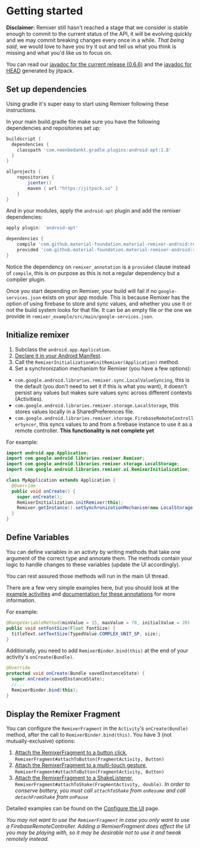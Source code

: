 # Getting started

__Disclaimer:__ Remixer still hasn't reached a stage that we consider is stable enough to commit to the current status of the API, it will be evolving quickly and we may commit breaking changes every once in a while. _That being said_, we would love to have you try it out and tell us what you think is missing and what you'd like us to focus on.

You can read our [javadoc for the current release (0.6.6)](https://jitpack.io/com/github/material-foundation/material-remixer-android/remixer/0.6.6/javadoc/index.html) and the [javadoc for HEAD](https://jitpack.io/com/github/material-foundation/material-remixer-android/remixer/develop-SNAPSHOT/javadoc/index.html) generated by jitpack.

## Set up dependencies

Using gradle it's super easy to start using Remixer following these instructions.

In your main build.gradle file make sure you have the following dependencies and repositories set up:

```gradle
buildscript {
  dependencies {
    classpath 'com.neenbedankt.gradle.plugins:android-apt:1.8'
  }
}

allprojects {
    repositories {
        jcenter()
        maven { url "https://jitpack.io" }
    }
}
```

And in your modules, apply the `android-apt` plugin and add the remixer dependencies:
```gradle
apply plugin: 'android-apt'

dependencies {
    compile 'com.github.material-foundation.material-remixer-android:remixer:0.6.6'
    provided 'com.github.material-foundation.material-remixer-android:remixer_annotation:0.6.6'
}
```

Notice the dependency on `remixer_annotation` is a `provided` clause instead of `compile`, this is on purpose as this is not a regular dependency but a compiler plugin.

Once you start depending on Remixer, your build will fail if no `google-services.json` exists on your app module. This is because Remixer has the option of using firebase to store and sync values, and whether you use it or not the build system looks for that file. It can be an empty file or the one we provide in `remixer_example/src/main/google-services.json`.

## Initialize remixer

1. Subclass the `android.app.Application`.
2. [Declare it in your Android Manifest](https://developer.android.com/guide/topics/manifest/application-element.html#nm).
3. Call the `RemixerInitialization#initRemixer(Application)` method.
4. Set a synchronization mechanism for Remixer (you have a few options):
  - `com.google.android.libraries.remixer.sync.LocalValueSyncing`, this is the default (you don't need to set it if this is what you want), it doesn't persist any values but makes sure values sync across different contexts (Activities).
  - `com.google.android.libraries.remixer.storage.LocalStorage`, this stores values locally in a SharedPreferences file.
  - `com.google.android.libraries.remixer.storage.FirebaseRemoteControllerSyncer`, this syncs values to and from a firebase instance to use it as a remote controller. **This functionality is not complete yet**

For example:

```java
import android.app.Application;
import com.google.android.libraries.remixer.Remixer;
import com.google.android.libraries.remixer.storage.LocalStorage;
import com.google.android.libraries.remixer.ui.RemixerInitialization;

class MyApplication extends Application {
  @Override
  public void onCreate() {
    super.onCreate();
    RemixerInitialization.initRemixer(this);
    Remixer.getInstance().setSynchronizationMechanism(new LocalStorage(getApplicationContext()));
  }
}
```

## Define Variables

You can define variables in an activty by writing methods that take one argument of the correct type and annotate them. The methods contain your logic to handle changes to these variables (update the UI accordingly).

You can rest assured those methods will run in the main UI thread.

There are a few very simple examples here, but you should look at the [example activities](https://github.com/material-foundation/material-remixer-android/blob/develop/remixer_example/src/main/java/com/google/android/apps/remixer/TransactionListActivity.java) and [documentation for these annotations](https://github.com/material-foundation/material-remixer-android/tree/develop/remixer_core/src/main/java/com/google/android/libraries/remixer/annotation) for more information.

For example:

```java
@RangeVariableMethod(minValue = 15, maxValue = 70, initialValue = 20)
public void setFontSize(Float fontSize) {
  titleText.setTextSize(TypedValue.COMPLEX_UNIT_SP, size);
}
```

Additionally, you need to add `RemixerBinder.bind(this)` at the end of your activity's `onCreate(Bundle)`.

```java
@Override
protected void onCreate(Bundle savedInstanceState) {
  super.onCreate(savedInstanceState);
  //...
  RemixerBinder.bind(this);
}
```

## Display the Remixer Fragment

You can configure the `RemixerFragment` in the `Activity`'s `onCreate(Bundle)` method, after the call to `RemixerBinder.bind(this)`. You have 3 (not mutually-exclusive) options:

1. [Attach the RemixerFragment to a button click](CONFIGURE_UI.md#attach-the-remixer-fragment-to-a-button), `RemixerFragment#attachToButton(FragmentActivity, Button)`
2. [Attach the RemixerFragment to a multi-touch gesture](CONFIGURE_UI.md#attach-the-remixer-fragment-to-a-multi-touch-gesture), `RemixerFragment#attachToButton(FragmentActivity, Button)`
3. [Attach the RemixerFragment to a ShakeListener](CONFIGURE_UI.md#attach-the-remixer-fragment-to-a-shake), `RemixerFragment#attachToShake(FragmentActivity, double)`. *In order to conserve battery, you must call `attachToShake` from `onResume` and call `detachFromShake` from `onPause`*

Detailed examples can be found on the [Configure the UI](CONFIGURE_UI.md) page.


_You may not want to use the `RemixerFragment` in case you only want to use a FirebaseRemoteController. Adding a RemixerFragment does affect the UI you may be playing with, so it may be desirable not to use it and tweak remotely instead._
